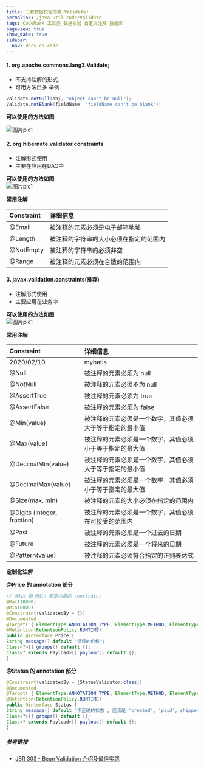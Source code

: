 ```yaml
---
title: 三款数据校验的类(Validate)
permalink: /java-util-code/Validate
tags: CodeMark 工具类 数据校验 自定义注解 数据库
pageview: true
show_date: true
sidebar:
  nav: docs-en-code
---
```


#### 1. org.apache.commons.lang3.Validate;
  - 不支持注解的形式，
  - 可用方法巨多
  举例
```java
Validate.notNull(obj, "object can't be null");
Validate.notBlank(fieldName, "fieldName can't be blank");
```   

__可以使用的方法如图__

![图片pic1](/assets/images/java_util_code/Jietu20200217-103228@2x.jpg)



#### 2. org.hibernate.validator.constraints
  - 注解形式使用
  - 主要在应用在DAO中  

__可以使用的方法如图__   
![图片pic1](/assets/images/java_util_code/Jietu20200217-104149@2x.jpg)

__常用注解__   

| Constraint	 | 详细信息 |
| :-----| :---- |
| @Email	 | 被注释的元素必须是电子邮箱地址 |
| @Length	 | 被注释的字符串的大小必须在指定的范围内 |
| @NotEmpty	 | 被注释的字符串的必须非空 |
| @Range	 | 被注释的元素必须在合适的范围内 |

#### 3. javax.validation.constraints(推荐)
  - 注解形式使用
  - 主要应用在业务中   

__可以使用的方法如图__   
![图片pic1](/assets/images/java_util_code/Jietu20200217-104249@2x.jpg)

__常用注解__   

| Constraint | 详细信息 |
| :-----| :---- |
| 2020/02/10 | mybatis |
| @Null | 被注释的元素必须为 null |
| @NotNull	 | 被注释的元素必须不为 null |
| @AssertTrue	 | 被注释的元素必须为 true |
| @AssertFalse	 | 被注释的元素必须为 false | |
| @Min(value)	 | 被注释的元素必须是一个数字，其值必须大于等于指定的最小值 |
| @Max(value)	 | 被注释的元素必须是一个数字，其值必须小于等于指定的最大值 |
| @DecimalMin(value)	 | 被注释的元素必须是一个数字，其值必须大于等于指定的最小值 |
| @DecimalMax(value)	 | 被注释的元素必须是一个数字，其值必须小于等于指定的最大值 |
| @Size(max, min)	 | 被注释的元素的大小必须在指定的范围内 |
| @Digits (integer, fraction)	 | 被注释的元素必须是一个数字，其值必须在可接受的范围内 |
| @Past	 | 被注释的元素必须是一个过去的日期 |
| @Future	 | 被注释的元素必须是一个将来的日期 |
| @Pattern(value)	 | 被注释的元素必须符合指定的正则表达式 |

__定制化注解__  

**@Price 的 annotation 部分**  
```java
// @Max 和 @Min 都是内置的 constraint
@Max(10000)
@Min(8000)
@Constraint(validatedBy = {})
@Documented
@Target( { ElementType.ANNOTATION_TYPE, ElementType.METHOD, ElementType.FIELD })
@Retention(RetentionPolicy.RUNTIME)
public @interface Price {
String message() default "错误的价格";
Class<?>[] groups() default {};
Class<? extends Payload>[] payload() default {};
}
```

**@Status 的 annotation 部分**
```java
@Constraint(validatedBy = {StatusValidator.class})
@Documented
@Target( { ElementType.ANNOTATION_TYPE, ElementType.METHOD, ElementType.FIELD })
@Retention(RetentionPolicy.RUNTIME)
public @interface Status {
String message() default "不正确的状态 , 应该是 'created', 'paid', shipped', closed'其中之一";
Class<?>[] groups() default {};
Class<? extends Payload>[] payload() default {};
}
```

##### 参考链接
- [JSR 303 - Bean Validation 介绍及最佳实践](https://www.ibm.com/developerworks/cn/java/j-lo-jsr303/)
